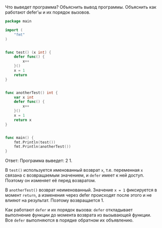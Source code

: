 Что выведет программа? Объяснить вывод программы. Объяснить как работают defer’ы и их порядок вызовов.

```go
package main

import (
	"fmt"
)


func test() (x int) {
	defer func() {
		x++
	}()
	x = 1
	return
}


func anotherTest() int {
	var x int
	defer func() {
		x++
	}()
	x = 1
	return x
}


func main() {
	fmt.Println(test())
	fmt.Println(anotherTest())
}
```

Ответ:
Программа выведет: 2 1.

В `test()` используется именованный возврат `x`, т.е. переменная `x` связана с возвращаемым значением, и `defer` имеет 
к ней доступ. Поэтому он изменяет её перед возвратом.

В `anotherTest()` возврат неименованный. Значение `x = 1` фиксируется в момент `return`, а изменения через defer 
происходят после этого и не влияют на результат. Поэтому возвращается 1.

Как работают `defer` и их порядок вызова: `defer` откладывает выполнение функции до момента возврата из вызывающей функции.
Все `defer` выполняются в порядке обратном их объявлению.